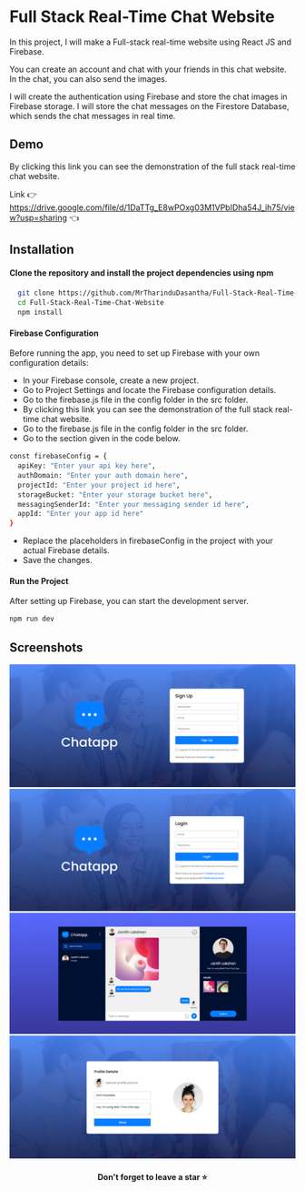 # Full Stack Real-Time Chat Website

In this project, I will make a Full-stack real-time website using React JS and Firebase. 

You can create an account and chat with your friends in this chat website. In the chat, you can also send the images.

I will create the authentication using Firebase and store the chat images in Firebase storage. I will store the chat messages on the Firestore Database, which sends the chat messages in real time. 


## Demo

By clicking this link you can see the demonstration of the full stack real-time chat website.

Link 👉 https://drive.google.com/file/d/1DaTTg_E8wPOxg03M1VPbIDha54J_ih75/view?usp=sharing 👈


## Installation

#### Clone the repository and install the project dependencies using npm
```bash
  git clone https://github.com/MrTharinduDasantha/Full-Stack-Real-Time-Chat-Website.git
  cd Full-Stack-Real-Time-Chat-Website
  npm install
```
#### Firebase Configuration
Before running the app, you need to set up Firebase with your own configuration details:
- In your Firebase console, create a new project.
- Go to Project Settings and locate the Firebase configuration details. 
- Go to the firebase.js file in the config folder in the src folder.
- By clicking this link you can see the demonstration of the full stack real-time chat website.
- Go to the firebase.js file in the config folder in the src folder. 
- Go to the section given in the code below.
```bash
const firebaseConfig = {
  apiKey: "Enter your api key here",
  authDomain: "Enter your auth domain here",
  projectId: "Enter your project id here",
  storageBucket: "Enter your storage bucket here",
  messagingSenderId: "Enter your messaging sender id here",
  appId: "Enter your app id here"
}
```
- Replace the placeholders in firebaseConfig in the project with your actual Firebase details.
- Save the changes.
#### Run the Project
After setting up Firebase, you can start the development server.
```bash
npm run dev
```


## Screenshots

![image alt](https://github.com/MrTharinduDasantha/Full-Stack-Real-Time-Chat-App/blob/dfb60fd417d424326a8e23f22569556cc62b551c/Img%20-%201.png)
![image alt](https://github.com/MrTharinduDasantha/Full-Stack-Real-Time-Chat-App/blob/dfb60fd417d424326a8e23f22569556cc62b551c/Img%20-%202.png)
![image alt](https://github.com/MrTharinduDasantha/Full-Stack-Real-Time-Chat-App/blob/dfb60fd417d424326a8e23f22569556cc62b551c/Img%20-%203.png)
![image alt](https://github.com/MrTharinduDasantha/Full-Stack-Real-Time-Chat-App/blob/dfb60fd417d424326a8e23f22569556cc62b551c/Img%20-%204.png)

<h4 align="center"> Don't forget to leave a star ⭐️ </h4>
